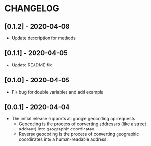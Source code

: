 # CHANGELOG

## [0.1.2] - 2020-04-08

- Update description for methods

## [0.1.1] - 2020-04-05

- Update README file

## [0.1.0] - 2020-04-05

- Fix bug for double variables and add example

## [0.0.1] - 2020-04-04

- The initial release supports all google geocoding api requests
  - Geocoding is the process of converting addresses (like a street address) into geographic coordinates.
  - Reverse geocoding is the process of converting geographic coordinates into a human-readable address.
